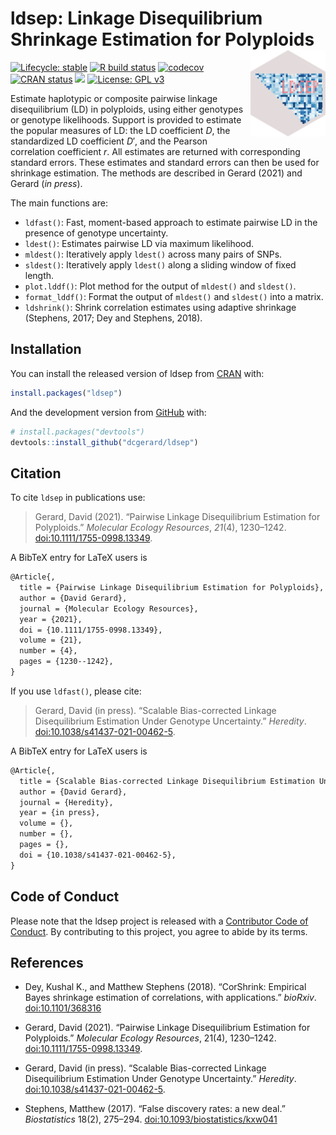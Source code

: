 
<!-- README.md is generated from README.Rmd. Please edit that file -->

# ldsep: Linkage Disequilibrium Shrinkage Estimation for Polyploids <a href='https://dcgerard.github.io/ldsep/'><img src='man/figures/logo.png' align="right" height="138" /></a>

<!-- badges: start -->

[![Lifecycle:
stable](https://img.shields.io/badge/lifecycle-stable-brightgreen.svg)](https://lifecycle.r-lib.org/articles/stages.html)
[![R build
status](https://github.com/dcgerard/ldsep/workflows/R-CMD-check/badge.svg)](https://github.com/dcgerard/ldsep/actions)
[![codecov](https://codecov.io/gh/dcgerard/ldsep/branch/master/graph/badge.svg?token=J3ZRB8PAHY)](https://codecov.io/gh/dcgerard/ldsep)
[![CRAN
status](https://www.r-pkg.org/badges/version/ldsep)](https://CRAN.R-project.org/package=ldsep)
[![](http://cranlogs.r-pkg.org/badges/grand-total/ldsep)](https://cran.r-project.org/package=ldsep)
[![License: GPL
v3](https://img.shields.io/badge/License-GPL%20v3-blue.svg)](https://www.gnu.org/licenses/gpl-3.0)
<!-- badges: end -->

Estimate haplotypic or composite pairwise linkage disequilibrium (LD) in
polyploids, using either genotypes or genotype likelihoods. Support is
provided to estimate the popular measures of LD: the LD coefficient *D*,
the standardized LD coefficient *D*′, and the Pearson correlation
coefficient *r*. All estimates are returned with corresponding standard
errors. These estimates and standard errors can then be used for
shrinkage estimation. The methods are described in Gerard (2021) and
Gerard (*in press*).

The main functions are:

-   `ldfast()`: Fast, moment-based approach to estimate pairwise LD in
    the presence of genotype uncertainty.
-   `ldest()`: Estimates pairwise LD via maximum likelihood.
-   `mldest()`: Iteratively apply `ldest()` across many pairs of SNPs.
-   `sldest()`: Iteratively apply `ldest()` along a sliding window of
    fixed length.
-   `plot.lddf()`: Plot method for the output of `mldest()` and
    `sldest()`.
-   `format_lddf()`: Format the output of `mldest()` and `sldest()` into
    a matrix.
-   `ldshrink()`: Shrink correlation estimates using adaptive shrinkage
    (Stephens, 2017; Dey and Stephens, 2018).

## Installation

You can install the released version of ldsep from
[CRAN](https://cran.r-project.org/package=ldsep) with:

``` r
install.packages("ldsep")
```

And the development version from
[GitHub](https://github.com/dcgerard/ldsep) with:

``` r
# install.packages("devtools")
devtools::install_github("dcgerard/ldsep")
```

## Citation

To cite `ldsep` in publications use:

> Gerard, David (2021). “Pairwise Linkage Disequilibrium Estimation for
> Polyploids.” *Molecular Ecology Resources*, *21*(4), 1230–1242.
> [doi:10.1111/1755-0998.13349](https://doi.org/10.1111/1755-0998.13349).

A BibTeX entry for LaTeX users is

``` tex
@Article{,
  title = {Pairwise Linkage Disequilibrium Estimation for Polyploids},
  author = {David Gerard},
  journal = {Molecular Ecology Resources},
  year = {2021},
  doi = {10.1111/1755-0998.13349},
  volume = {21},
  number = {4},
  pages = {1230--1242},
}
```

If you use `ldfast()`, please cite:

> Gerard, David (in press). “Scalable Bias-corrected Linkage
> Disequilibrium Estimation Under Genotype Uncertainty.” *Heredity*.
> [doi:10.1038/s41437-021-00462-5](https://doi.org/10.1038/s41437-021-00462-5).

A BibTeX entry for LaTeX users is

``` tex
@Article{,
  title = {Scalable Bias-corrected Linkage Disequilibrium Estimation Under Genotype Uncertainty},
  author = {David Gerard},
  journal = {Heredity},
  year = {in press},
  volume = {},
  number = {},
  pages = {},
  doi = {10.1038/s41437-021-00462-5},
}
```

## Code of Conduct

Please note that the ldsep project is released with a [Contributor Code
of
Conduct](https://contributor-covenant.org/version/2/0/CODE_OF_CONDUCT.html).
By contributing to this project, you agree to abide by its terms.

## References

-   Dey, Kushal K., and Matthew Stephens (2018). “CorShrink: Empirical
    Bayes shrinkage estimation of correlations, with applications.”
    *bioRxiv*. [doi:10.1101/368316](https://doi.org/10.1101/368316)

-   Gerard, David (2021). “Pairwise Linkage Disequilibrium Estimation
    for Polyploids.” *Molecular Ecology Resources*, 21(4), 1230–1242.
    [doi:10.1111/1755-0998.13349](https://doi.org/10.1111/1755-0998.13349).

-   Gerard, David (in press). “Scalable Bias-corrected Linkage
    Disequilibrium Estimation Under Genotype Uncertainty.” *Heredity*.
    [doi:10.1038/s41437-021-00462-5](https://doi.org/10.1038/s41437-021-00462-5).

-   Stephens, Matthew (2017). “False discovery rates: a new deal.”
    *Biostatistics* 18(2), 275–294.
    [doi:10.1093/biostatistics/kxw041](https://doi.org/10.1093/biostatistics/kxw041)

